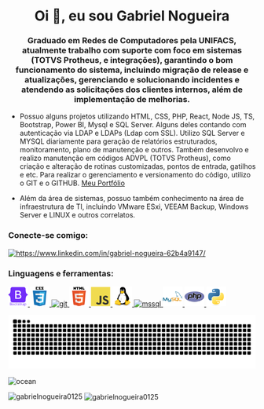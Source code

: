 <h1 align="center">Oi 👋, eu sou Gabriel Nogueira</h1>
<h3 align="center">Graduado em Redes de Computadores pela UNIFACS, atualmente trabalho com suporte com foco em sistemas (TOTVS Protheus, e integrações), garantindo o bom funcionamento do sistema, incluindo migração de release e atualizações, gerenciando e solucionando incidentes e atendendo as solicitações dos clientes internos, além de implementação de melhorias.</h3>

- Possuo alguns projetos utilizando HTML, CSS, PHP, React, Node JS, TS, Bootstrap, Power BI, Mysql e SQL Server. Alguns deles contando com autenticação via LDAP e LDAPs (Ldap com SSL). Utilizo SQL Server e MYSQL diariamente para geração de relatórios estruturados, monitoramento, plano de manutenção e outros. Também desenvolvo e realizo manutenção em códigos ADVPL (TOTVS Protheus), como criação e alteração de rotinas customizadas, pontos de entrada, gatilhos e etc. Para realizar o gerenciamento e versionamento do código, utilizo o GIT e o GITHUB.  [Meu Portfólio](https://github.com/gabrielnogueira0125/portfolio)

- Além da área de sistemas, possuo também conhecimento na área de infraestrutura de TI, incluindo VMware ESxi, VEEAM Backup, Windows Server e LINUX e outros correlatos. 

<h3 align="left">Conecte-se comigo:</h3>
<p align="left">
<a href="https://www.linkedin.com/in/gabriel-nogueira-62b4a9147/" target="blank"><img align="center" src="https://raw.githubusercontent.com/rahuldkjain/github-profile-readme-generator/master/src/images/icons/Social/linked-in-alt.svg" alt="https://www.linkedin.com/in/gabriel-nogueira-62b4a9147/" height="30" width="40" /></a>
</p>

<h3 align="left">Linguagens e ferramentas:</h3>
<p align="left"> <a href="https://getbootstrap.com" target="_blank" rel="noreferrer"> <img src="https://raw.githubusercontent.com/devicons/devicon/master/icons/bootstrap/bootstrap-plain-wordmark.svg" alt="bootstrap" width="40" height="40"/> </a> <a href="https://www.w3schools.com/css/" target="_blank" rel="noreferrer"> <img src="https://raw.githubusercontent.com/devicons/devicon/master/icons/css3/css3-original-wordmark.svg" alt="css3" width="40" height="40"/> </a> <a href="https://git-scm.com/" target="_blank" rel="noreferrer"> <img src="https://www.vectorlogo.zone/logos/git-scm/git-scm-icon.svg" alt="git" width="40" height="40"/> </a> <a href="https://www.w3.org/html/" target="_blank" rel="noreferrer"> <img src="https://raw.githubusercontent.com/devicons/devicon/master/icons/html5/html5-original-wordmark.svg" alt="html5" width="40" height="40"/> </a> <a href="https://developer.mozilla.org/en-US/docs/Web/JavaScript" target="_blank" rel="noreferrer"> <img src="https://raw.githubusercontent.com/devicons/devicon/master/icons/javascript/javascript-original.svg" alt="javascript" width="40" height="40"/> </a> <a href="https://www.linux.org/" target="_blank" rel="noreferrer"> <img src="https://raw.githubusercontent.com/devicons/devicon/master/icons/linux/linux-original.svg" alt="linux" width="40" height="40"/> </a> <a href="https://www.microsoft.com/en-us/sql-server" target="_blank" rel="noreferrer"> <img src="https://www.svgrepo.com/show/303229/microsoft-sql-server-logo.svg" alt="mssql" width="40" height="40"/> </a> <a href="https://www.mysql.com/" target="_blank" rel="noreferrer"> <img src="https://raw.githubusercontent.com/devicons/devicon/master/icons/mysql/mysql-original-wordmark.svg" alt="mysql" width="40" height="40"/> </a> <a href="https://www.php.net" target="_blank" rel="noreferrer"> <img src="https://raw.githubusercontent.com/devicons/devicon/master/icons/php/php-original.svg" alt="php" width="40" height="40"/> </a> <a href="https://www.python.org" target="_blank" rel="noreferrer"> <img src="https://raw.githubusercontent.com/devicons/devicon/master/icons/python/python-original.svg" alt="python" width="40" height="40"/> </a> </p>

<img src="https://github.com/gabrielnogueira0125/gabrielnogueira0125/blob/output/github-contribution-grid-snake-dark.svg#gh-dark-mode-only" alt="Snake Animation Dark" />

![ocean](https://github.com/gabrielnogueira0125/gabrielnogueira0125/blob/output/ocean.gif?color_snake=orange&color_dots=#bfd6f6,#8dbdff,#64a1f4,#4b91f1,#3c7dd9)
 
<p><img align="left" src="https://github-readme-stats.vercel.app/api/top-langs?username=gabrielnogueira0125&show_icons=true&locale=en&layout=compact" alt="gabrielnogueira0125" /></p>

<p>&nbsp;<img align="center" src="https://github-readme-stats.vercel.app/api?username=gabrielnogueira0125&show_icons=true&locale=en" alt="gabrielnogueira0125" /></p>
